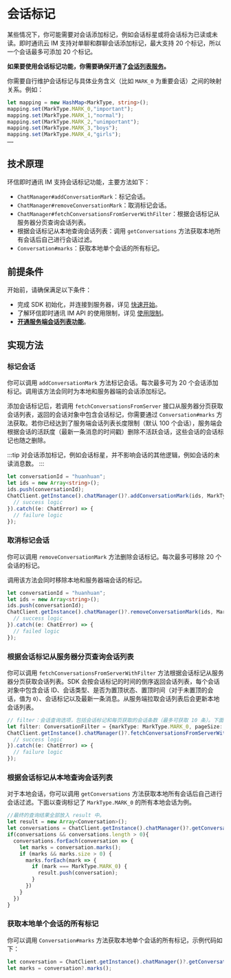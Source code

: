 # 会话标记

<Toc />

某些情况下，你可能需要对会话添加标记，例如会话标星或将会话标为已读或未读。即时通讯云 IM 支持对单聊和群聊会话添加标记，最大支持 20 个标记，所以一个会话最多可添加 20 个标记。

**如果要使用会话标记功能，你需要确保开通了[会话列表服务](conversation_list.html#从服务器分页获取会话列表)。**

你需要自行维护会话标记与具体业务含义（比如 `MARK_0` 为重要会话）之间的映射关系。例如：

```typescript
let mapping = new HashMap<MarkType, string>();
mapping.set(MarkType.MARK_0,"important");
mapping.set(MarkType.MARK_1,"normal");
mapping.set(MarkType.MARK_2,"unimportant");
mapping.set(MarkType.MARK_3,"boys");
mapping.set(MarkType.MARK_4,"girls");
……
```

## 技术原理

环信即时通讯 IM 支持会话标记功能，主要方法如下：

- `ChatManager#addConversationMark`：标记会话。
- `ChatManager#removeConversationMark`：取消标记会话。
- `ChatManager#fetchConversationsFromServerWithFilter`：根据会话标记从服务器分页查询会话列表。
- 根据会话标记从本地查询会话列表：调用 `getConversations` 方法获取本地所有会话后自己进行会话过滤。
- `Conversation#marks`：获取本地单个会话的所有标记。

## 前提条件

开始前，请确保满足以下条件：

- 完成 SDK 初始化，并连接到服务器，详见 [快速开始](quickstart.html)。
- 了解环信即时通讯 IM API 的使用限制，详见 [使用限制](/product/limitation.html)。
- **[开通服务端会话列表功能](conversation_list#从服务器分页获取会话列表)**。

## 实现方法

### 标记会话

你可以调用 `addConversationMark` 方法标记会话。每次最多可为 20 个会话添加标记。调用该方法会同时为本地和服务器端的会话添加标记。

添加会话标记后，若调用 `fetchConversationsFromServer` 接口从服务器分页获取会话列表，返回的会话对象中包含会话标记，你需要通过 `Conversation#marks` 方法获取。若你已经达到了服务端会话列表长度限制（默认 100 个会话），服务端会根据会话的活跃度（最新一条消息的时间戳）删除不活跃会话，这些会话的会话标记也随之删除。

:::tip
对会话添加标记，例如会话标星，并不影响会话的其他逻辑，例如会话的未读消息数。
:::

```typescript
let conversationId = "huanhuan";
let ids = new Array<string>();
ids.push(conversationId);
ChatClient.getInstance().chatManager()?.addConversationMark(ids, MarkType.MARK_0).then(()=> {
  // success logic
}).catch((e: ChatError) => {
  // failure logic
});
```

### 取消标记会话

你可以调用 `removeConversationMark` 方法删除会话标记。每次最多可移除 20 个会话的标记。

调用该方法会同时移除本地和服务器端会话的标记。

```typescript
let conversationId = "huanhuan";
let ids = new Array<string>();
ids.push(conversationId);
ChatClient.getInstance().chatManager()?.removeConversationMark(ids, MarkType.MARK_0).then(()=> {
  // success logic
}).catch((e: ChatError) => {
  // failed logic
});
```

### 根据会话标记从服务器分页查询会话列表

你可以调用 `fetchConversationsFromServerWithFilter` 方法根据会话标记从服务器分页获取会话列表。SDK 会按会话标记的时间的倒序返回会话列表，每个会话对象中包含会话 ID、会话类型、是否为置顶状态、置顶时间（对于未置顶的会话，值为 `0`）、会话标记以及最新一条消息。从服务端拉取会话列表后会更新本地会话列表。

```typescript
// filter：会话查询选项，包括会话标记和每页获取的会话条数（最多可获取 10 条）。下面的代码以查询服务端所有标记了 `MarkType.MARK_0` 的会话为例。
let filter: ConversationFilter = {markType: MarkType.MARK_0, pageSize: 10};
ChatClient.getInstance().chatManager()?.fetchConversationsFromServerWithFilter(filter).then(result => {
  // success logic
}).catch((e: ChatError) => {
  // failure logic
});
```

### 根据会话标记从本地查询会话列表

对于本地会话，你可以调用 `getConversations` 方法获取本地所有会话后自己进行会话过滤。下面以查询标记了 `MarkType.MARK_0` 的所有本地会话为例。

```typescript
//最终的查询结果全部放入 result 中。
let result = new Array<Conversation>();
let conversations = ChatClient.getInstance().chatManager()?.getConversations();
if(conversations && conversations.length > 0){
  conversations.forEach(conversation => {
    let marks = conversation.marks();
    if (marks && marks.size > 0) {
      marks.forEach(mark => {
        if (mark === MarkType.MARK_0) {
          result.push(conversation);
        }
      })
    }
  })
}
```

### 获取本地单个会话的所有标记

你可以调用 `Conversation#marks` 方法获取本地单个会话的所有标记，示例代码如下：

```typescript
let conversation = ChatClient.getInstance().chatManager()?.getConversation("conversationId");
let marks = conversation?.marks();
```








